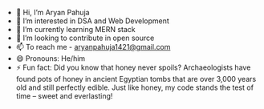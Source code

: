 - 👋 Hi, I’m Aryan Pahuja
- 👀 I’m interested in DSA and Web Development
- 🌱 I’m currently learning MERN stack
- 💞️ I’m looking to contribute in open source
- 📫 To reach me - aryanpahuja1421@gmail.com
- 😄 Pronouns: He/him
- ⚡ Fun fact: Did you know that honey never spoils? Archaeologists have found pots of honey in ancient Egyptian tombs that are over 3,000 years old and still perfectly edible. Just like honey, my code stands the test of time – sweet and everlasting!
